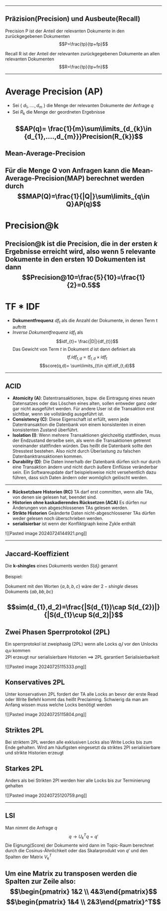 
---
## Präzision(Precision) und Ausbeute(Recall)
Precision P ist der Anteil der relevanten Dokumente in den zurückgegebenen Dokumenten
$$P=\frac{tp}{tp+fp}$$

Recall R ist der Anteil der relevanten zurückgegebenen Dokumente an allen relevanten Dokumenten
$$R=\frac{tp}{tp+fn}$$

---
# Average Precision (AP)
- Sei { $d_{1},....,d_{m}$ } die Menge der relevanten Dokumente der Anfrage $q$
- Sei $R_{k}$ die Menge der geordneten Ergebnisse

$$AP(q)= \frac{1}{m}\sum\limits_{d_{k}\in {d_{1},....,d_{m}}}Precision(R_{k})$$
---
## Mean-Average-Precision
Für die Menge $Q$ von Anfragen kann die __Mean-Average-Precision(MAP)__ berechnet werden durch
$$MAP(Q)=\frac{1}{|Q|}\sum\limits_{q\in Q}AP(q)$$
---
# Precision@k
Precision@k ist die Precision, die in der ersten $k$ Ergebnisse erreicht wird, also wenn 5 relevante Dokumente in den ersten 10 Dokumenten ist dann
$$Precision@10=\frac{5}{10}=\frac{1}{2}=0.5$$
---
# TF * IDF

- **Dokumentfrequenz** $df_{t}$ als die Anzahl der Dokumente, in denen Term t auftritt
- *Inverse Dokumentfrequenz* $idf_{t}$ als $$idf_{t}= \frac{|D|}{df_{t}}$$
Das Gewicht von Term $t$ in Dokument $d$ ist dann definiert als 
$$tf.idf_{t,d}=tf_{t,d}\times idf_{t}$$
$$score(q,d)= \sum\limits_{t\in q}tf.idf_{t,d}$$

---
## ACID
- **Atomicity (A)**: Datentransaktionen, bspw. die Eintragung eines neuen Datensatzes oder das Löschen eines alten, sollen entweder ganz oder gar nicht ausgeführt werden. Für andere User ist die Transaktion erst sichtbar, wenn sie vollständig ausgeführt ist.
-  **Consistency (C)**: Diese Eigenschaft ist erfüllt, wenn jede Datentransaktion die Datenbank von einem konsistenten in einen konsistenten Zustand überführt.
- **Isolation (I)**: Wenn mehrere Transaktionen gleichzeitig stattfinden, muss der Endzustand derselbe sein, als wenn die Transaktionen getrennt voneinander stattfinden würden. Das heißt die Datenbank sollte den Stresstest bestehen. Also nicht durch Überlastung zu falschen Datenbanktransaktionen kommen.
- **Durability (D)**: Die Daten innerhalb der Datenbank dürfen sich nur durch eine Transaktion ändern und nicht durch äußere Einflüsse veränderbar sein. Ein Softwareupdate darf beispielsweise nicht versehentlich dazu führen, dass sich Daten ändern oder womöglich gelöscht werden.

---
- __Rücksetzbare Historien (RC)__ TA darf erst committen, wenn alle TAs, von denen sie gelesen hat, beendet sind.
- __Historien ohne kaskadierendes Rücksetzen (ACA)__ Es dürfen nur Änderungen von abgeschlossenen TAs gelesen werden.
- __Strikte Historien__ Geänderte Daten nicht-abgeschlossener TAs dürfen weder gelesen noch überschrieben werden.
- __serialisierbar__ ist wenn der Konfliktgraph keine Zykle enthält 

![[Pasted image 20240724144921.png]]

---
## Jaccard-Koeffizient
Die __k-shingles__ eines Dokuments werden $S(d_{i})$ genannt

Beispiel:

Dokument mit den Worten $\lbrace a,b,b,c\rbrace$ wäre der $2-shingle$ dieses Dokuments $\lbrace ab,bb,bc\rbrace$ 

$$sim(d_{1},d_2)=\frac{|S(d_{1})\cap S(d_{2})|}{|S(d_{1}\cup S(d_2)|}$$
---
## Zwei Phasen Sperrprotokol ($2$PL)
Ein sperrprotokol ist zweiphasig (2PL) wenn alle Locks $q_il$ vor den Unlocks $q_iu$ kommen  
2Pl erzeugt nur serialisierbare Historien $\implies$ 2PL garantiert Serialisierbarkeit 

![[Pasted image 20240725115333.png]]

## Konservatives $2$PL
Unter konservativen 2PL fordert der TA alle Locks an bevor der erste Read oder Write Befehl kommt das heißt Preclaiming. Schwierig da man am Anfang wissen muss welche Locks benötigt werden

![[Pasted image 20240725115804.png]]

## Striktes $2$PL
Bei striktem 2PL werden alle exklusiven Locks also Write Locks bis zum Ende gehalten. Wird am häufigsten eingesetzt da striktes 2Pl serialisierbare und strikte Historien erzeugt

## Starkes $2$PL
Anders als bei Strikten 2Pl werden hier alle Locks bis zur Terminierung gehalten

![[Pasted image 20240725120759.png]]

---
## LSI
Man nimmt die Anfrage $q$ 
$$q\rightarrow U_{k}^{T}q=q'$$
Die Eignung(Score) der Dokumente wird dann im Topic-Raum berechnet durch die Cosinus-Ähnlichkeit oder das Skalarprodukt von $q'$ und den Spalten der Matrix $V_{k}^{T}$ 

Um eine Matrix zu transposen  werden die Spalten zur Zeile also:
$$\begin{pmatrix} 1&2 \\ 4&3\end{pmatrix}$$
$$\begin{pmatrix} 1&4 \\ 2&3\end{pmatrix}^T$$
---
